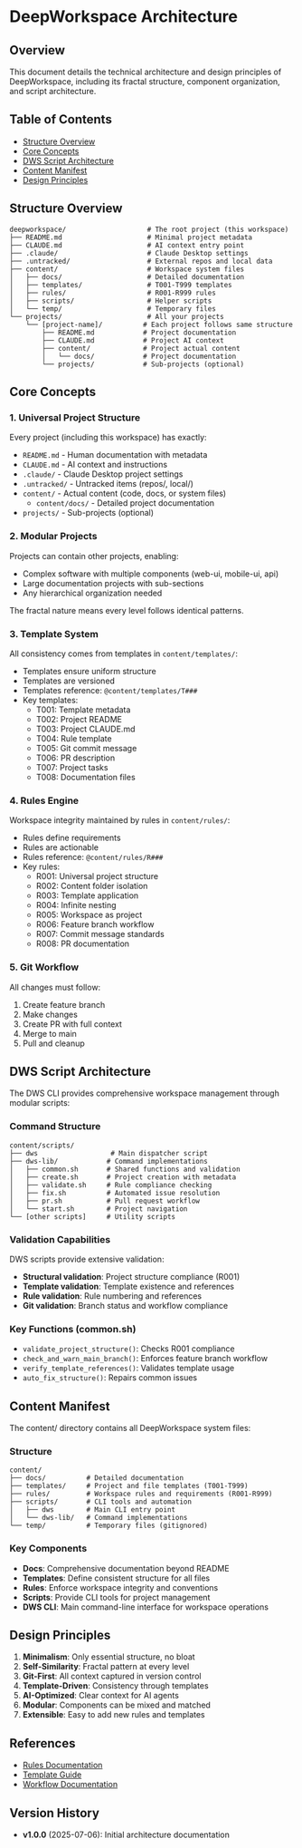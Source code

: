 # DeepWorkspace Architecture

<!-- This file follows template @content/templates/T008 -->

## Overview

This document details the technical architecture and design principles of DeepWorkspace, including its fractal structure, component organization, and script architecture.

## Table of Contents

- [Structure Overview](#structure-overview)
- [Core Concepts](#core-concepts)
- [DWS Script Architecture](#dws-script-architecture)
- [Content Manifest](#content-manifest)
- [Design Principles](#design-principles)

## Structure Overview

```
deepworkspace/                    # The root project (this workspace)
├── README.md                     # Minimal project metadata
├── CLAUDE.md                     # AI context entry point
├── .claude/                      # Claude Desktop settings
├── .untracked/                   # External repos and local data
├── content/                      # Workspace system files
│   ├── docs/                     # Detailed documentation
│   ├── templates/                # T001-T999 templates
│   ├── rules/                    # R001-R999 rules  
│   ├── scripts/                  # Helper scripts
│   └── temp/                     # Temporary files
└── projects/                     # All your projects
    └── [project-name]/          # Each project follows same structure
        ├── README.md            # Project documentation
        ├── CLAUDE.md            # Project AI context
        ├── content/             # Project actual content
        │   └── docs/            # Project documentation
        └── projects/            # Sub-projects (optional)
```

## Core Concepts

### 1. Universal Project Structure

Every project (including this workspace) has exactly:
- `README.md` - Human documentation with metadata
- `CLAUDE.md` - AI context and instructions
- `.claude/` - Claude Desktop project settings
- `.untracked/` - Untracked items (repos/, local/)
- `content/` - Actual content (code, docs, or system files)
  - `content/docs/` - Detailed project documentation
- `projects/` - Sub-projects (optional)

### 2. Modular Projects

Projects can contain other projects, enabling:
- Complex software with multiple components (web-ui, mobile-ui, api)
- Large documentation projects with sub-sections
- Any hierarchical organization needed

The fractal nature means every level follows identical patterns.

### 3. Template System

All consistency comes from templates in `content/templates/`:
- Templates ensure uniform structure
- Templates are versioned
- Templates reference: `@content/templates/T###`
- Key templates:
  - T001: Template metadata
  - T002: Project README
  - T003: Project CLAUDE.md
  - T004: Rule template
  - T005: Git commit message
  - T006: PR description
  - T007: Project tasks
  - T008: Documentation files

### 4. Rules Engine

Workspace integrity maintained by rules in `content/rules/`:
- Rules define requirements
- Rules are actionable
- Rules reference: `@content/rules/R###`
- Key rules:
  - R001: Universal project structure
  - R002: Content folder isolation
  - R003: Template application
  - R004: Infinite nesting
  - R005: Workspace as project
  - R006: Feature branch workflow
  - R007: Commit message standards
  - R008: PR documentation

### 5. Git Workflow

All changes must follow:
1. Create feature branch
2. Make changes
3. Create PR with full context
4. Merge to main
5. Pull and cleanup

## DWS Script Architecture

The DWS CLI provides comprehensive workspace management through modular scripts:

### Command Structure
```
content/scripts/
├── dws                  # Main dispatcher script
├── dws-lib/            # Command implementations
│   ├── common.sh       # Shared functions and validation
│   ├── create.sh       # Project creation with metadata
│   ├── validate.sh     # Rule compliance checking
│   ├── fix.sh          # Automated issue resolution
│   ├── pr.sh           # Pull request workflow
│   └── start.sh        # Project navigation
└── [other scripts]     # Utility scripts
```

### Validation Capabilities

DWS scripts provide extensive validation:
- **Structural validation**: Project structure compliance (R001)
- **Template validation**: Template existence and references
- **Rule validation**: Rule numbering and references
- **Git validation**: Branch status and workflow compliance

### Key Functions (common.sh)

- `validate_project_structure()`: Checks R001 compliance
- `check_and_warn_main_branch()`: Enforces feature branch workflow
- `verify_template_references()`: Validates template usage
- `auto_fix_structure()`: Repairs common issues

## Content Manifest

The content/ directory contains all DeepWorkspace system files:

### Structure
```
content/
├── docs/          # Detailed documentation
├── templates/     # Project and file templates (T001-T999)
├── rules/         # Workspace rules and requirements (R001-R999)
├── scripts/       # CLI tools and automation
│   ├── dws        # Main CLI entry point
│   └── dws-lib/   # Command implementations
└── temp/          # Temporary files (gitignored)
```

### Key Components
- **Docs**: Comprehensive documentation beyond README
- **Templates**: Define consistent structure for all files
- **Rules**: Enforce workspace integrity and conventions
- **Scripts**: Provide CLI tools for project management
- **DWS CLI**: Main command-line interface for workspace operations

## Design Principles

1. **Minimalism**: Only essential structure, no bloat
2. **Self-Similarity**: Fractal pattern at every level
3. **Git-First**: All context captured in version control
4. **Template-Driven**: Consistency through templates
5. **AI-Optimized**: Clear context for AI agents
6. **Modular**: Components can be mixed and matched
7. **Extensible**: Easy to add new rules and templates

## References

- [Rules Documentation](rules.md)
- [Template Guide](templates.md)
- [Workflow Documentation](workflow.md)

## Version History

- **v1.0.0** (2025-07-06): Initial architecture documentation